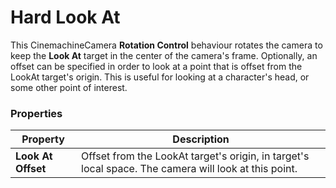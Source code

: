 # Hard Look At

This CinemachineCamera __Rotation Control__ behaviour rotates the camera to keep the __Look At__ target in the center of the camera's frame.  Optionally, an offset can be specified in order to look at a point that is offset from the LookAt target's origin.
This is useful for looking at a character's head, or some other point of interest.

### Properties

| Property | Description |
| --- | --- |
| __Look At Offset__ | Offset from the LookAt target's origin, in target's local space.  The camera will look at this point. |


